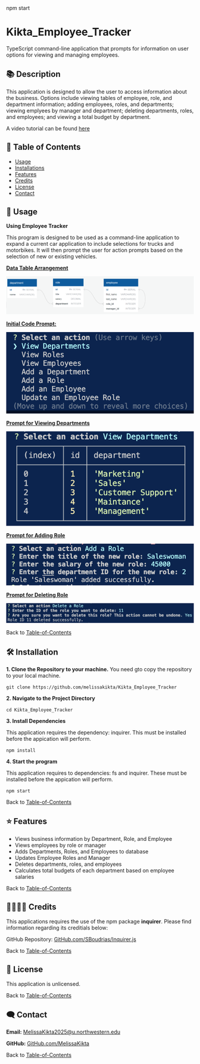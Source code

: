 npm start
# Kikta_Employee_Tracker
TypeScript command-line application that prompts for information on user options for viewing and managing employees.

## 📚 Description
This application is designed to allow the user to access information about the business. Options include viewing tables of employee, role, and department information; adding employees, roles, and departments; viewing emplyees by manager and department; deleting departments, roles, and employees; and viewing a total budget by department.  

A video tutorial can be found [here](https://drive.google.com/file/d/1nGRM2oSELmLZ6qEQkkcaF6xz0PEmrMWx/view?usp=sharing)

## 🚀 Table of Contents
  * [Usage](#📝-Usage)
  * [Installations](#🛠-installation)
  * [Features](#⭐-features)
  * [Credits](#🫱🏽‍🫲🏾-credits)
  * [License](#📃-license)
  * [Contact](#🗨️-contact)

## 📝 Usage
<strong>Using Employee Tracker</strong>

This program is designed to be used as a command-line application to expand a current car application to include selections for trucks and motorbikes. It will then prompt the user for action prompts based on the selection of new or existing vehicles. 

<u><strong>Data Table Arrangement</strong></u>

![Prompt Questions](./assets/100-sql-challenge-ERD.png)



<u><strong>Initial Code Prompt:</strong></u>

![Prompt Questions](./assets/initial_prompt.png)



<u><strong>Prompt for Viewing Departments</strong></u>

![Console with Prompts](./assets/view_departments.png)



<u><strong>Prompt for Adding Role</strong></u>

![Generated README File](./assets/add_role.png)



<u><strong>Prompt for Deleting Role</strong></u>

![Generated README File](./assets/delete_role.png)



Back to [Table-of-Contents](#🚀-table-of-contents)


## 🛠 Installation
<strong>1. Clone the Repository to your machine.</strong>
You need gto copy the repository to your local machine.

    git clone https://github.com/melissakikta/Kikta_Employee_Tracker 

<strong>2. Navigate to the Project Directory</strong>

    cd Kikta_Employee_Tracker 
    

<strong>3. Install Dependencies</strong>

This application requires the dependency: inquirer. This must be installed before the appication will perform. 

    npm install

<strong>4. Start the program </strong>

This application requires to dependencies: fs and inquirer. These must be installed before the appication will perform. 

    npm start

Back to [Table-of-Contents](#🚀-table-of-contents)


## ⭐ Features
  * Views business information by Department, Role, and Employee
  * Views employees by role or manager
  * Adds Departments, Roles, and Employees to database
  * Updates Employee Roles and Manager
  * Deletes departments, roles, and employees
  * Calculates total budgets of each department based on employee salaries


Back to [Table-of-Contents](#🚀-table-of-contents)


## 🫱🏽‍🫲🏾 Credits
This applications requires the use of the npm package <strong>inquirer</strong>. Please find information regarding its creditials below:

GitHub Repository: [GitHub.com/SBoudrias/Inquirer.js](https://github.com/SBoudrias/Inquirer.js)

Back to [Table-of-Contents](#🚀-table-of-contents)


## 📃 License
This application is unlicensed. 

Back to [Table-of-Contents](#🚀-table-of-contents)


## 🗨️ Contact

  <strong>Email:</strong> [MelissaKikta2025@u.northwestern.edu](mailto:MelissaKikta@u.northwestern.edu)
  
  <strong>GitHub:</strong> [GitHub.com/MelissaKikta](https://github.com/melissakikta)

Back to [Table-of-Contents](#🚀-table-of-contents)

